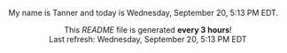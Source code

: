 My name is Tanner and today is Wednesday, September 20, 5:13 PM EDT.

<p align="center">This <i>README</i> file is generated <b>every 3 hours</b>!</br>Last refresh: Wednesday, September 20, 5:13 PM EDT<br /></p>
